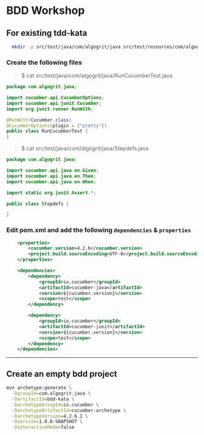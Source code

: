 # BDD Workshop

## For existing tdd-kata

```bash
  mkdir -p src/test/java/com/algogrit/java src/test/resources/com/algogrit/java
```

### Create the following files

> $ cat src/test/java/com/algogrit/java/RunCucumberTest.java

```java
package com.algogrit.java;

import cucumber.api.CucumberOptions;
import cucumber.api.junit.Cucumber;
import org.junit.runner.RunWith;

@RunWith(Cucumber.class)
@CucumberOptions(plugin = {"pretty"})
public class RunCucumberTest {
}
```

> $ cat src/test/java/com/algogrit/java/Stepdefs.java

```java
package com.algogrit.java;

import cucumber.api.java.en.Given;
import cucumber.api.java.en.Then;
import cucumber.api.java.en.When;

import static org.junit.Assert.*;

public class Stepdefs {

}
```

### Edit pom.xml and add the following `dependencies` & `properties`

```xml
    <properties>
        <cucumber.version>4.2.6</cucumber.version>
        <project.build.sourceEncoding>UTF-8</project.build.sourceEncoding>
    </properties>

    <dependencies>
        <dependency>
            <groupId>io.cucumber</groupId>
            <artifactId>cucumber-java</artifactId>
            <version>${cucumber.version}</version>
            <scope>test</scope>
        </dependency>

        <dependency>
            <groupId>io.cucumber</groupId>
            <artifactId>cucumber-junit</artifactId>
            <version>${cucumber.version}</version>
            <scope>test</scope>
        </dependency>
    </dependencies>
```

---

## Create an empty bdd project

```bash
mvn archetype:generate \
  -DgroupId=com.algogrit.java \
  -DartifactId=bdd-kata \
  -DarchetypeGroupId=io.cucumber \
  -DarchetypeArtifactId=cucumber-archetype \
  -DarchetypeVersion=4.2.6.1 \
  -Dversion=1.0.0-SNAPSHOT \
  -DinteractiveMode=false
```
